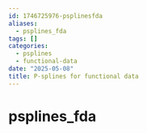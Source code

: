 ```yaml
---
id: 1746725976-psplinesfda
aliases:
  - psplines_fda
tags: []
categories:
  - psplines
  - functional-data
date: "2025-05-08"
title: P-splines for functional data
---
```


# psplines_fda

